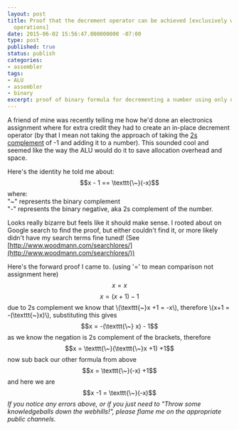 ```yaml
---
layout: post
title: Proof that the decrement operator can be achieved [exclusively with binary
  operations]
date: 2015-06-02 15:56:47.000000000 -07:00
type: post
published: true
status: publish
categories:
- assembler
tags:
- ALU
- assembler
- binary
excerpt: proof of binary formula for decrementing a number using only neg and not.
---
```

A friend of mine was recently telling me how he'd done an electronics assignment where for extra credit they had to create an in-place decrement operator (by that I mean not taking the approach of taking the [2s complement](http://en.wikipedia.org/wiki/Two%27s_complement) of -1 and adding it to a number). This sounded cool and seemed like the way the ALU would do it to save allocation overhead and space.

Here's the identity he told me about:
$$x - 1 == \texttt{\~}(-x)$$
where:     
"~" represents the binary complement    
"-" represents the binary negative, aka 2s complement of the number.   
 
Looks really bizarre but feels like it should make sense. I rooted about on Google search to find the proof, but either couldn't find it, or more likely didn't have my search terms fine tuned! (See [http://www.woodmann.com/searchlores/](http://www.woodmann.com/searchlores/))

Here's the forward proof I came to. (using '=' to mean comparison not assignment here)
$$x = x$$
$$x = (x+1) -1$$
due to 2s complement we know that \\(\texttt{\~}x +1 = -x\\), therefore \\(x+1 = -(\texttt{\~}x)\\), substituting this gives
$$x = -(\texttt{\~} x) - 1$$
as we know the negation is 2s complement of the brackets, therefore
$$x = \texttt{\~}(\texttt{\~}x +1) +1$$
now sub back our other formula from above
$$x = \texttt{\~}(-x) +1$$
and here we are
$$x -1 = \texttt{\~}(-x)$$
_If you notice any errors above, or if you just need to "Throw some knowledgeballs down the webhills!", please flame me on the appropriate public channels._
